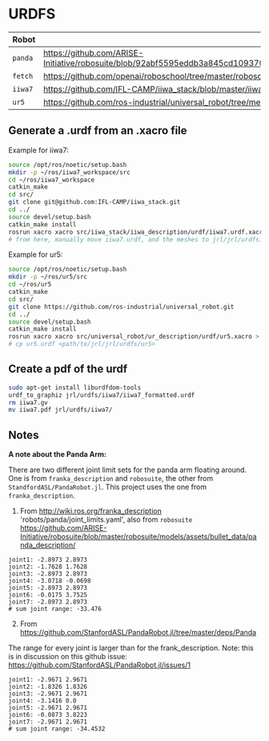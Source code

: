 # URDFS


| Robot         | Url | Notes |
| ------------- | ------------- | ------------- |
| `panda`  | https://github.com/ARISE-Initiative/robosuite/blob/92abf5595eddb3a845cd1093703e5a3ccd01e77e/robosuite/models/assets/bullet_data/panda_description/urdf/panda.urdf  |  |
| `fetch` | https://github.com/openai/roboschool/tree/master/roboschool/models_robot/fetch_description/robots  |  |
| `iiwa7` | https://github.com/IFL-CAMP/iiwa_stack/blob/master/iiwa_description/urdf/iiwa7.xacro  |  |
| `ur5` | https://github.com/ros-industrial/universal_robot/tree/melodic-devel  |  |


## Generate a .urdf from an .xacro file

Example for iiwa7:
``` bash
source /opt/ros/noetic/setup.bash
mkdir -p ~/ros/iiwa7_workspace/src
cd ~/ros/iiwa7_workspace
catkin_make
cd src/
git clone git@github.com:IFL-CAMP/iiwa_stack.git
cd ../
source devel/setup.bash
catkin_make install
rosrun xacro xacro src/iiwa_stack/iiwa_description/urdf/iiwa7.urdf.xacro > iiwa7.urdf # for some reason doing this with 'iiwa7.urdf' outputs an empty .urdf file
# from here, manually move iiwa7.urdf, and the meshes to jrl/jrl/urdfs. Then create iiwa7_formatted.urdf and update it as neccessary
```


Example for ur5:
``` bash
source /opt/ros/noetic/setup.bash
mkdir -p ~/ros/ur5/src
cd ~/ros/ur5
catkin_make
cd src/
git clone https://github.com/ros-industrial/universal_robot.git
cd ../
source devel/setup.bash
catkin_make install
rosrun xacro xacro src/universal_robot/ur_description/urdf/ur5.xacro > ur5.urdf
# cp ur5.urdf <path/to/jrl/jrl/urdfs/ur5>
```

## Create a pdf of the urdf

``` bash
sudo apt-get install liburdfdom-tools 
urdf_to_graphiz jrl/urdfs/iiwa7/iiwa7_formatted.urdf
rm iiwa7.gv
mv iiwa7.pdf jrl/urdfs/iiwa7/
```



## Notes

**A note about the Panda Arm:**

There are two different joint limit sets for the panda arm floating around. One is from `franka_description` and `robosuite`, the other from `StandfordASL/PandaRobot.jl`. This project uses the one from `franka_description`.

1. From http://wiki.ros.org/franka_description 'robots/panda/joint_limits.yaml', also from `robosuite` https://github.com/ARISE-Initiative/robosuite/blob/master/robosuite/models/assets/bullet_data/panda_description/

```
joint1: -2.8973 2.8973
joint2: -1.7628 1.7628
joint3: -2.8973 2.8973
joint4: -3.0718 -0.0698
joint5: -2.8973 2.8973
joint6: -0.0175 3.7525
joint7: -2.8973 2.8973
# sum joint range: -33.476
```

2. From https://github.com/StanfordASL/PandaRobot.jl/tree/master/deps/Panda 

The range for every joint is larger than for the frank_description. Note: this is in discussion on this github issue: https://github.com/StanfordASL/PandaRobot.jl/issues/1
```
joint1: -2.9671 2.9671
joint2: -1.8326 1.8326
joint3: -2.9671 2.9671
joint4: -3.1416 0.0
joint5: -2.9671 2.9671
joint6: -0.0873 3.8223
joint7: -2.9671 2.9671
# sum joint range: -34.4532
```